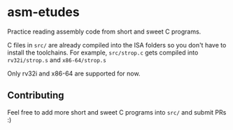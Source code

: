 # asm-etudes
Practice reading assembly code from short and sweet C programs.

C files in `src/` are already compiled into the ISA folders so you don't have to install the toolchains. For example, `src/strop.c` gets compiled into `rv32i/strop.s` and `x86-64/strop.s`

Only rv32i and x86-64 are supported for now.

## Contributing
Feel free to add more short and sweet C programs into `src/` and submit PRs :)
